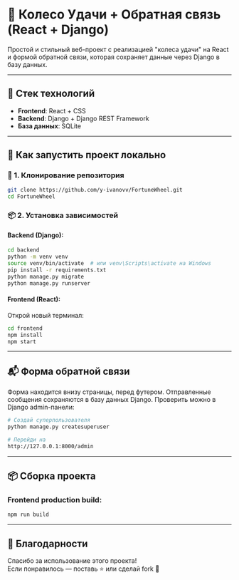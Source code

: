 
# 🎡 Колесо Удачи + Обратная связь (React + Django)

Простой и стильный веб-проект с реализацией "колеса удачи" на React и формой обратной связи, которая сохраняет данные через Django в базу данных.

---

## 🧰 Стек технологий

- **Frontend**: React + CSS
- **Backend**: Django + Django REST Framework
- **База данных**: SQLite

---

## 🚀 Как запустить проект локально

### 🔧 1. Клонирование репозитория

```bash
git clone https://github.com/y-ivanovv/FortuneWheel.git
cd FortuneWheel
```

### 📦 2. Установка зависимостей

#### Backend (Django):

```bash
cd backend
python -m venv venv
source venv/bin/activate  # или venv\Scripts\activate на Windows
pip install -r requirements.txt
python manage.py migrate
python manage.py runserver
```

#### Frontend (React):

Открой новый терминал:

```bash
cd frontend
npm install
npm start
```

---

## 📬 Форма обратной связи

Форма находится внизу страницы, перед футером. Отправленные сообщения сохраняются в базу данных Django. Проверить можно в Django admin-панели:

```bash
# Создай суперпользователя
python manage.py createsuperuser

# Перейди на
http://127.0.0.1:8000/admin
```

---

## 📦 Сборка проекта

### Frontend production build:

```bash
npm run build
```

---

## 🤝 Благодарности

Спасибо за использование этого проекта!  
Если понравилось — поставь ⭐ или сделай fork 🙌
